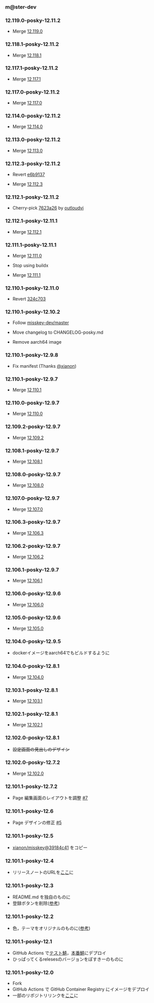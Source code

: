 ### m@ster-dev

### 12.119.0-posky-12.11.2

- Merge [12.119.0](https://github.com/misskey-dev/misskey/releases/tag/12.119.0)

### 12.118.1-posky-12.11.2

- Merge [12.118.1](https://github.com/misskey-dev/misskey/releases/tag/12.118.1)

### 12.117.1-posky-12.11.2

- Merge [12.117.1](https://github.com/misskey-dev/misskey/releases/tag/12.117.1)

### 12.117.0-posky-12.11.2

- Merge [12.117.0](https://github.com/misskey-dev/misskey/releases/tag/12.117.0)

### 12.114.0-posky-12.11.2

- Merge [12.114.0](https://github.com/misskey-dev/misskey/releases/tag/12.114.0)

### 12.113.0-posky-12.11.2

- Merge [12.113.0](https://github.com/misskey-dev/misskey/releases/tag/12.113.0)

### 12.112.3-posky-12.11.2

- Revert [e6b9137](https://github.com/xiupos/misskey/commit/e6b91372949d317bcf6ed580d6c7278f7c15f754)

- Merge [12.112.3](https://github.com/misskey-dev/misskey/releases/tag/12.112.3)

### 12.112.1-posky-12.11.2

- Cherry-pick [7623a26](https://github.com/outloudvi/misskey/commit/7623a264e240888f47143c4984977c0769ef3809) by [outloudvi](https://github.com/outloudvi)

### 12.112.1-posky-12.11.1

- Merge [12.112.1](https://github.com/misskey-dev/misskey/releases/tag/12.112.1)

### 12.111.1-posky-12.11.1

- Merge [12.111.0](https://github.com/misskey-dev/misskey/releases/tag/12.111.0)

- Stop using buildx

- Merge [12.111.1](https://github.com/misskey-dev/misskey/releases/tag/12.111.1)

### 12.110.1-posky-12.11.0

- Revert [324c703](https://github.com/xiupos/misskey/commit/324c70393c3bfab154a6657f12fc90ed1ed8a861)

### 12.110.1-posky-12.10.2

- Follow [misskey-dev/master](https://github.com/misskey-dev/misskey/commit/3658f19d9800f331b3331080ac700dbae5db987a)

- Move changelog to CHANGELOG-posky.md

- Remove aarch64 image

### 12.110.1-posky-12.9.8

- Fix manifest (Thanks [@xianon](https://mk.xiupos.net/notes/9029rnz771))

### 12.110.1-posky-12.9.7

- Merge [12.110.1](https://github.com/misskey-dev/misskey/releases/tag/12.110.1)

### 12.110.0-posky-12.9.7

- Merge [12.110.0](https://github.com/misskey-dev/misskey/releases/tag/12.110.0)

### 12.109.2-posky-12.9.7

- Merge [12.109.2](https://github.com/misskey-dev/misskey/releases/tag/12.109.2)

### 12.108.1-posky-12.9.7

- Merge [12.108.1](https://github.com/misskey-dev/misskey/releases/tag/12.108.1)

### 12.108.0-posky-12.9.7

- Merge [12.108.0](https://github.com/misskey-dev/misskey/releases/tag/12.108.0)

### 12.107.0-posky-12.9.7

- Merge [12.107.0](https://github.com/misskey-dev/misskey/releases/tag/12.107.0)

### 12.106.3-posky-12.9.7

- Merge [12.106.3](https://github.com/misskey-dev/misskey/releases/tag/12.106.3)

### 12.106.2-posky-12.9.7

- Merge [12.106.2](https://github.com/misskey-dev/misskey/releases/tag/12.106.2)

### 12.106.1-posky-12.9.7

- Merge [12.106.1](https://github.com/misskey-dev/misskey/releases/tag/12.106.1)

### 12.106.0-posky-12.9.6

- Merge [12.106.0](https://github.com/misskey-dev/misskey/releases/tag/12.106.0)

### 12.105.0-posky-12.9.6

- Merge [12.105.0](https://github.com/misskey-dev/misskey/releases/tag/12.105.0)

### 12.104.0-posky-12.9.5

- dockerイメージをaarch64でもビルドするように

### 12.104.0-posky-12.8.1

- Merge [12.104.0](https://github.com/misskey-dev/misskey/releases/tag/12.104.0)

### 12.103.1-posky-12.8.1

- Merge [12.103.1](https://github.com/misskey-dev/misskey/releases/tag/12.103.1)

### 12.102.1-posky-12.8.1

- Merge [12.102.1](https://github.com/misskey-dev/misskey/releases/tag/12.102.1)

### 12.102.0-posky-12.8.1

- ~~設定画面の見出しのデザイン~~

### 12.102.0-posky-12.7.2

- Merge [12.102.0](https://github.com/misskey-dev/misskey/releases/tag/12.102.0)

### 12.101.1-posky-12.7.2

- Page 編集画面のレイアウトを調整 [#7](https://github.com/xiupos/misskey/pull/7)

### 12.101.1-posky-12.6

- Page デザインの修正 [#5](https://github.com/xiupos/misskey/pull/5#issue-1106950406)

### 12.101.1-posky-12.5

- [xianon/misskey@39184c41](https://gitlab.com/xianon/misskey/-/commit/39184c416e3703fa9e96a62bb5048863906a9c05) をコピー

### 12.101.1-posky-12.4

- リリースノートのURLを[ここ](https://github.com/xiupos/misskey)に

### 12.101.1-posky-12.3

- README.md を独自のものに
- 登録ボタンを削除([参考](https://github.com/nullnyat/nca10.net/commit/01185a830b2317ea354de71b1c99466350891916))

### 12.101.1-posky-12.2

- 色，テーマをオリジナルのものに([参考](https://github.com/nullnyat/nca10.net/commit/a03f330c49b4c57f40e97ed6d550802ab98a3dd4))

### 12.101.1-posky-12.1

- GitHub Actions で[テスト鯖](https://dev.xiupos.net/)，[本番鯖](https://mk.xiupos.net)にデプロイ
- ひっぱってくるrelesesのバージョンをぽすきーのものに

### 12.101.1-posky-12.0

- Fork
- GitHub Actions で GitHub Container Registry にイメージをデプロイ
- 一部のリポジトリリンクを[ここ](https://github.com/xiupos/misskey)に
